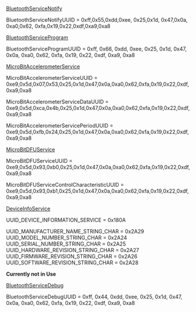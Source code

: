 [BluetoothServiceNotify](source/BluetoothServiceNotify.cpp)

BluetoothServiceNotifyUUID = 0xff,0x55,0xdd,0xee, 0x25,0x1d, 0x47,0x0a, 0xa0,0x62, 0xfa,0x19,0x22,0xdf,0xa9,0xa8

[BluetoothServiceProgram](source/BluetoothServiceProgram.h)

BluetoothServiceProgramUUID = 0xff, 0x66, 0xdd, 0xee, 0x25, 0x1d, 0x47, 0x0a, 0xa0, 0x62, 0xfa, 0x19, 0x22, 0xdf, 0xa9, 0xa8

[MicroBitAccelerometerService](yotta_modules/microbit-dal/source/bluetooth/MicroBitAccelerometerService.cpp)

MicroBitAccelerometerServiceUUID = 0xe9,0x5d,0x07,0x53,0x25,0x1d,0x47,0x0a,0xa0,0x62,0xfa,0x19,0x22,0xdf,0xa9,0xa8

MicroBitAccelerometerServiceDataUUID = 0xe9,0x5d,0xca,0x4b,0x25,0x1d,0x47,0x0a,0xa0,0x62,0xfa,0x19,0x22,0xdf,0xa9,0xa8

MicroBitAccelerometerServicePeriodUUID = 0xe9,0x5d,0xfb,0x24,0x25,0x1d,0x47,0x0a,0xa0,0x62,0xfa,0x19,0x22,0xdf,0xa9,0xa8

[MicroBitDFUService](yotta_modules/microbit-dal/source/bluetooth/MicroBitDFUService.cpp)

MicroBitDFUServiceUUID = 0xe9,0x5d,0x93,0xb0,0x25,0x1d,0x47,0x0a,0xa0,0x62,0xfa,0x19,0x22,0xdf,0xa9,0xa8

MicroBitDFUServiceControlCharacteristicUUID = 0xe9,0x5d,0x93,0xb1,0x25,0x1d,0x47,0x0a,0xa0,0x62,0xfa,0x19,0x22,0xdf,0xa9,0xa8

[DeviceInfoService](yotta_modules/ble/ble/GattCharacteristic.h)

UUID_DEVICE_INFORMATION_SERVICE     = 0x180A
        
UUID_MANUFACTURER_NAME_STRING_CHAR = 0x2A29
UUID_MODEL_NUMBER_STRING_CHAR = 0x2A24
UUID_SERIAL_NUMBER_STRING_CHAR = 0x2A25
UUID_HARDWARE_REVISION_STRING_CHAR = 0x2A27
UUID_FIRMWARE_REVISION_STRING_CHAR = 0x2A26
UUID_SOFTWARE_REVISION_STRING_CHAR  = 0x2A28
                                                


**Currently not in Use**


[BluetoothServiceDebug](source/BluetoothServiceDebug.cpp)

BluetoothServiceDebugUUID = 0xff, 0x44, 0xdd, 0xee, 0x25, 0x1d, 0x47, 0x0a, 0xa0, 0x62, 0xfa, 0x19, 0x22, 0xdf, 0xa9, 0xa8

